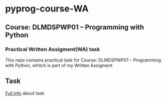 # pyprog-course-WA

## Course: DLMDSPWP01 – Programming with Python
### Practical Written Assigment(WA) task
This repo contains practical task for Course: DLMDSPWP01 – Programming with Python, whitch is part of my Written Assigment

## Task
[Full info](Task_WrittenAssignment.pdf) about task